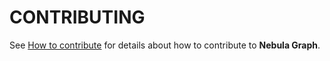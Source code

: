 # CONTRIBUTING

See [How to contribute](https://docs.nebula-graph.io/2.0.1/15.contribution/how-to-contribute/) for details about how to contribute to **Nebula Graph**.
